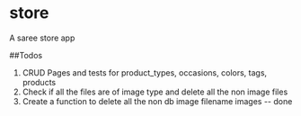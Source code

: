 # store
A saree store app

##Todos
1. CRUD Pages and tests for product_types, occasions, colors, tags, products
2. Check if all the files are of image type and delete all the non image files
3. Create a function to delete all the non db image filename images -- done